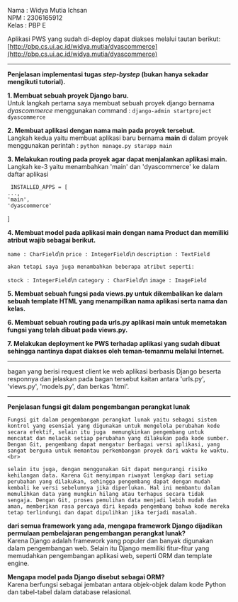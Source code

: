 Nama : Widya Mutia Ichsan<br>
NPM : 2306165912<br>
Kelas : PBP E<br>

Aplikasi PWS yang sudah di-deploy dapat diakses melalui tautan berikut:
[http://pbp.cs.ui.ac.id/widya.mutia/dyascommerce](http://pbp.cs.ui.ac.id/widya.mutia/dyascommerce)

***
**Penjelasan implementasi tugas *step-bystep* (bukan hanya sekadar mengikuti tutorial).**


**1. Membuat sebuah proyek Django baru.**<br>
    Untuk langkah pertama saya membuat sebuah proyek django bernama *dyascommerce* menggunakan command :
    `django-admin startproject dyascommerce`

**2. Membuat aplikasi dengan nama main pada proyek tersebut.**<br>
    Langkah kedua yaitu membuat aplikasi baru bernama **main** di dalam proyek menggunakan perintah :
    `python manage.py starapp main`

**3. Melakukan routing pada proyek agar dapat menjalankan aplikasi main.**<br>
    Langkah ke-3 yaitu menambahkan 'main' dan 'dyascommerce' ke dalam daftar aplikasi

     INSTALLED_APPS = [
    ...,
    'main',
    'dyascommerce' 
] 

**4. Membuat model pada aplikasi main dengan nama Product dan memiliki atribut wajib sebagai berikut.**<br>

`name : CharField`\n
`price : IntegerField`\n
`description : TextField`

    akan tetapi saya juga menambahkan beberapa atribut seperti:

`stock : IntegerField`\n
`category : CharField`\n
`image : ImageField`

**5. Membuat sebuah fungsi pada views.py untuk dikembalikan ke dalam sebuah template HTML yang menampilkan nama aplikasi serta nama dan kelas.**

**6. Membuat sebuah routing pada urls.py aplikasi main untuk memetakan fungsi yang telah dibuat pada views.py.**

**7.  Melakukan deployment ke PWS terhadap aplikasi yang sudah dibuat sehingga nantinya dapat diakses oleh teman-temanmu melalui Internet.**

***

bagan yang berisi request client ke web aplikasi berbasis Django beserta responnya dan jelaskan pada bagan tersebut kaitan antara 'urls.py', 'views.py', 'models.py', dan berkas 'html'.

***

**Penjelasan fungsi git dalam pengembangan perangkat lunak**<br>

    Fungsi git dalam pengembangan perangkat lunak yaitu sebagai sistem kontrol yang esensial yang digunakan untuk mengelola perubahan kode secara efektif, selain itu juga  memungkinkan pengembang untuk mencatat dan melacak setiap perubahan yang dilakukan pada kode sumber. Dengan Git, pengembang dapat mengatur berbagai versi aplikasi, yang sangat berguna untuk memantau perkembangan proyek dari waktu ke waktu.<br>

    selain itu juga, dengan menggunakan Git dapat mengurangi risiko kehilangan data. Karena Git menyimpan riwayat lengkap dari setiap perubahan yang dilakukan, sehingga pengembang dapat dengan mudah kembali ke versi sebelumnya jika diperlukan. Hal ini membantu dalam memulihkan data yang mungkin hilang atau terhapus secara tidak sengaja. Dengan Git, proses pemulihan data menjadi lebih mudah dan aman, memberikan rasa percaya diri kepada pengembang bahwa kode mereka tetap terlindungi dan dapat dipulihkan jika terjadi masalah.


**dari semua framework yang ada, mengapa framework Django dijadikan permulaan pembelajaran pengembangan perangkat lunak?**<br>
    Karena Django adalah framework yang populer dan banyak digunakan dalam pengembangan web. Selain itu Django memiliki fitur-fitur yang memudahkan pengembangan aplikasi web, seperti ORM dan template engine.

**Mengapa model pada Django disebut sebagai ORM?**<br>
    Karena berfungsi sebagai jembatan antara objek-objek dalam kode Python dan tabel-tabel dalam database relasional.





